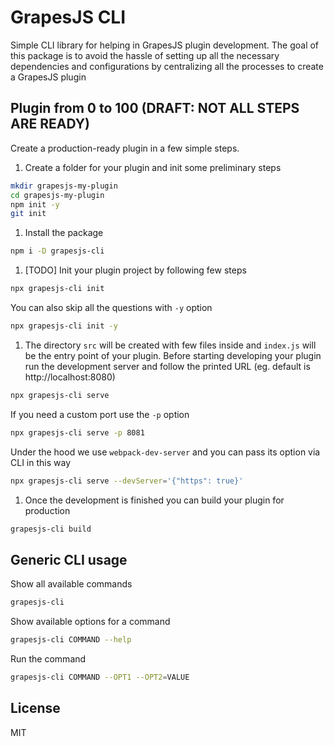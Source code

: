 # GrapesJS CLI

Simple CLI library for helping in GrapesJS plugin development.
The goal of this package is to avoid the hassle of setting up all the necessary dependencies and configurations by centralizing all the processes to create a GrapesJS plugin





## Plugin from 0 to 100 (DRAFT: NOT ALL STEPS ARE READY)

Create a production-ready plugin in a few simple steps.

1. Create a folder for your plugin and init some preliminary steps

```sh
mkdir grapesjs-my-plugin
cd grapesjs-my-plugin
npm init -y
git init
```

1. Install the package

```sh
npm i -D grapesjs-cli
```

1. [TODO] Init your plugin project by following few steps

```sh
npx grapesjs-cli init
```

You can also skip all the questions with `-y` option

```sh
npx grapesjs-cli init -y
```

1. The directory `src` will be created with few files inside and `index.js` will be the entry point of your plugin. Before starting developing your plugin run the development server and follow the printed URL (eg. default is http://localhost:8080)

```sh
npx grapesjs-cli serve
```

If you need a custom port use the `-p` option

```sh
npx grapesjs-cli serve -p 8081
```

Under the hood we use `webpack-dev-server` and you can pass its option via CLI in this way

```sh
npx grapesjs-cli serve --devServer='{"https": true}'
```

1. Once the development is finished you can build your plugin for production

```sh
grapesjs-cli build
```





## Generic CLI usage

Show all available commands

```sh
grapesjs-cli
```

Show available options for a command

```sh
grapesjs-cli COMMAND --help
```

Run the command

```sh
grapesjs-cli COMMAND --OPT1 --OPT2=VALUE
```





## License

MIT
